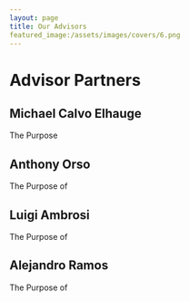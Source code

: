 ```yaml
---
layout: page
title: Our Advisors
featured_image:/assets/images/covers/6.png
---
```


# Advisor Partners

## Michael Calvo Elhauge

The Purpose 

## Anthony Orso

The Purpose of

## Luigi Ambrosi

The Purpose of

## Alejandro Ramos

The Purpose of


